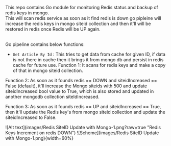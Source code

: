 This repo contains Go module for monitoring Redis status and backup of redis keys in mongo. 
<br>
This will scan redis service as soon as it find redis is down go pipleine will increase the redis keys in mongo siteid collection and then it'll will be restored in redis once Redis will be UP again.

<br>
Go pipeline contains below functions:
<br>

* `Get Article By Id` : This tries to get data from cache for given ID, if data is not there in cache then it brings it from mongo db and persist in redis cache for future use.
Function 1: It scans for redis keys and make a copy of that in mongo siteid collection. 
	
Function 2: As soon as it founds redis == DOWN and siteidIncreased == False (default), it'll increase the Mongo siteids with 500 and update siteidIncreased bool value to True, which is also stored and updated in another mongodb collection siteIdIncreased.
	
Function 3: As soon as it founds redis == UP and siteidIncreased == True, then it'll update the Redis key's from mongo siteid collection and update the siteidIncreased to False.

![Alt text](images/Redis SiteID Update with Mongo-1.png?raw=true "Redis Keys Increment on redis DOWN")
![Scheme](images/Redis SiteID Update with Mongo-1.png){width=60%}
